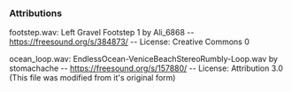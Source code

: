 ### Attributions

footstep.wav:
Left Gravel Footstep 1 by Ali_6868 -- https://freesound.org/s/384873/ -- License: Creative Commons 0

ocean_loop.wav: 
EndlessOcean-VeniceBeachStereoRumbly-Loop.wav by stomachache -- https://freesound.org/s/157880/ -- License: Attribution 3.0 (This file was modified from it's original form)
